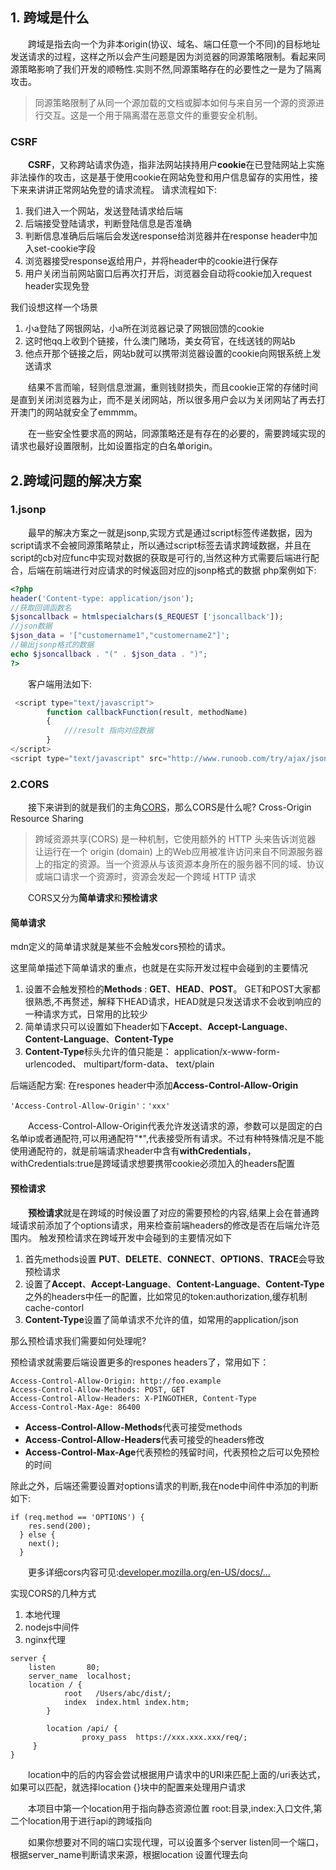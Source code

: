 ## 1. 跨域是什么

  跨域是指去向一个为非本origin(协议、域名、端口任意一个不同)的目标地址发送请求的过程，这样之所以会产生问题是因为浏览器的同源策略限制。看起来同源策略影响了我们开发的顺畅性.实则不然,同源策略存在的必要性之一是为了隔离攻击。

> 同源策略限制了从同一个源加载的文档或脚本如何与来自另一个源的资源进行交互。这是一个用于隔离潜在恶意文件的重要安全机制。

### CSRF

  **CSRF**，又称跨站请求伪造，指非法网站挟持用户**cookie**在已登陆网站上实施非法操作的攻击，这是基于使用cookie在网站免登和用户信息留存的实用性，接下来来讲讲正常网站免登的请求流程。 请求流程如下:

1. 我们进入一个网站，发送登陆请求给后端
2. 后端接受登陆请求，判断登陆信息是否准确
3. 判断信息准确后后端后会发送response给浏览器并在response header中加入set-cookie字段
4. 浏览器接受response返给用户，并将header中的cookie进行保存
5. 用户关闭当前网站窗口后再次打开后，浏览器会自动将cookie加入request header实现免登

我们设想这样一个场景

1. 小a登陆了网银网站，小a所在浏览器记录了网银回馈的cookie
2. 这时他qq上收到个链接，什么澳门赌场，美女荷官，在线送钱的网站b
3. 他点开那个链接之后，网站b就可以携带浏览器设置的cookie向网银系统上发送请求

  结果不言而喻，轻则信息泄漏，重则钱财损失，而且cookie正常的存储时间是直到关闭浏览器为止，而不是关闭网站，所以很多用户会以为关闭网站了再去打开澳门的网站就安全了emmmm。

  在一些安全性要求高的网站，同源策略还是有存在的必要的，需要跨域实现的请求也最好设置限制，比如设置指定的白名单origin。

## 2.跨域问题的解决方案

### 1.jsonp

  最早的解决方案之一就是jsonp,实现方式是通过script标签传递数据，因为script请求不会被同源策略禁止，所以通过script标签去请求跨域数据，并且在script的cb对应func中实现对数据的获取是可行的,当然这种方式需要后端进行配合，后端在前端进行对应请求的时候返回对应的jsonp格式的数据 php案例如下:

```php
<?php
header('Content-type: application/json');
//获取回调函数名
$jsoncallback = htmlspecialchars($_REQUEST ['jsoncallback']);
//json数据
$json_data = '["customername1","customername2"]';
//输出jsonp格式的数据
echo $jsoncallback . "(" . $json_data . ")";
?>
```

  客户端用法如下:

```javascript
 <script type="text/javascript">
		function callbackFunction(result, methodName)
        {
            ///result 指向对应数据
        }
</script>
<script type="text/javascript" src="http://www.runoob.com/try/ajax/jsonp.php?jsoncallback=callbackFunction"></script>
```

### 2.CORS

  接下来讲到的就是我们的主角[CORS](https://link.juejin.im?target=https%3A%2F%2Fdeveloper.mozilla.org%2Fen-US%2Fdocs%2FWeb%2FHTTP%2FCORS)，那么CORS是什么呢? Cross-Origin Resource Sharing

> 跨域资源共享(CORS) 是一种机制，它使用额外的 HTTP 头来告诉浏览器  让运行在一个 origin (domain) 上的Web应用被准许访问来自不同源服务器上的指定的资源。当一个资源从与该资源本身所在的服务器不同的域、协议或端口请求一个资源时，资源会发起一个跨域 HTTP 请求

  CORS又分为**简单请求**和**预检请求**

#### 简单请求

mdn定义的简单请求就是某些不会触发cors预检的请求。

这里简单描述下简单请求的重点，也就是在实际开发过程中会碰到的主要情况

1. 设置不会触发预检的**Methods** : **GET**、**HEAD**、**POST**。 GET和POST大家都很熟悉,不再赘述，解释下HEAD请求，HEAD就是只发送请求不会收到响应的一种请求方式，日常用的比较少
2. 简单请求只可以设置如下header如下**Accept**、**Accept-Language**、**Content-Language**、**Content-Type**
3. **Content-Type**标头允许的值只能是： application/x-www-form-urlencoded、 multipart/form-data、 text/plain

后端适配方案: 在respones header中添加**Access-Control-Allow-Origin**

```
'Access-Control-Allow-Origin'：'xxx'
```

  Access-Control-Allow-Origin代表允许发送请求的源，参数可以是固定的白名单ip或者通配符,可以用通配符"*",代表接受所有请求。不过有种特殊情况是不能使用通配符的，就是前端请求header中含有**withCredentials**，withCredentials:true是跨域请求想要携带cookie必须加入的headers配置

#### 预检请求

  **预检请求**就是在跨域的时候设置了对应的需要预检的内容,结果上会在普通跨域请求前添加了个options请求，用来检查前端headers的修改是否在后端允许范围内。 触发预检请求在跨域开发中会碰到的主要情况如下

1. 首先methods设置 **PUT**、**DELETE**、**CONNECT**、**OPTIONS**、**TRACE**会导致预检请求
2. 设置了**Accept**、**Accept-Language**、**Content-Language**、**Content-Type** 之外的headers中任一的配置，比如常见的token:authorization,缓存机制cache-contorl
3. **Content-Type**设置了简单请求不允许的值，如常用的application/json

那么预检请求我们需要如何处理呢?

预检请求就需要后端设置更多的respones headers了，常用如下：

```
Access-Control-Allow-Origin: http://foo.example
Access-Control-Allow-Methods: POST, GET
Access-Control-Allow-Headers: X-PINGOTHER, Content-Type
Access-Control-Max-Age: 86400
```

- **Access-Control-Allow-Methods**代表可接受methods
- **Access-Control-Allow-Headers**代表可接受的headers修改
- **Access-Control-Max-Age**代表预检的残留时间，代表预检之后可以免预检的时间

除此之外，后端还需要设置对options请求的判断,我在node中间件中添加的判断如下:

```
if (req.method == 'OPTIONS') {
    res.send(200);
  } else {
    next();
  }
```

  更多详细cors内容可见:[developer.mozilla.org/en-US/docs/…](https://link.juejin.im?target=https%3A%2F%2Fdeveloper.mozilla.org%2Fen-US%2Fdocs%2FWeb%2FHTTP%2FCORS)

实现CORS的几种方式

1. 本地代理
2. nodejs中间件
3. nginx代理

```nginx
server {
    listen       80;
	server_name  localhost;
	location / {
            root   /Users/abc/dist/;
            index  index.html index.htm;
        }

        location /api/ {
                proxy_pass  https://xxx.xxx.xxx/req/;
     }
}
```

  location中的后的内容会尝试根据用户请求中的URI来匹配上面的/uri表达式，如果可以匹配，就选择location {}块中的配置来处理用户请求

  本项目中第一个location用于指向静态资源位置 root:目录,index:入口文件,第二个location用于进行api的跨域指向

  如果你想要对不同的端口实现代理，可以设置多个server listen同一个端口，根据server_name判断请求来源，根据location 设置代理去向